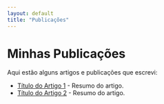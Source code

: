 ```yaml
---
layout: default
title: "Publicações"
---
```


# Minhas Publicações

Aqui estão alguns artigos e publicações que escrevi:

- [Título do Artigo 1](https://exemplo.com/artigo1) - Resumo do artigo.
- [Título do Artigo 2](https://exemplo.com/artigo2) - Resumo do artigo.

